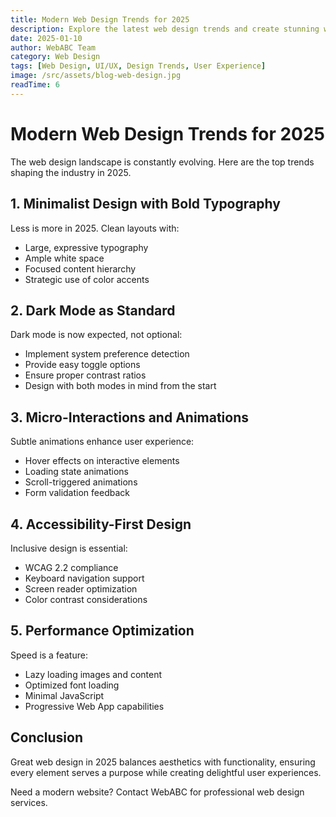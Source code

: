 ```yaml
---
title: Modern Web Design Trends for 2025
description: Explore the latest web design trends and create stunning websites that engage and convert
date: 2025-01-10
author: WebABC Team
category: Web Design
tags: [Web Design, UI/UX, Design Trends, User Experience]
image: /src/assets/blog-web-design.jpg
readTime: 6
---
```


# Modern Web Design Trends for 2025

The web design landscape is constantly evolving. Here are the top trends shaping the industry in 2025.

## 1. Minimalist Design with Bold Typography

Less is more in 2025. Clean layouts with:

- Large, expressive typography
- Ample white space
- Focused content hierarchy
- Strategic use of color accents

## 2. Dark Mode as Standard

Dark mode is now expected, not optional:

- Implement system preference detection
- Provide easy toggle options
- Ensure proper contrast ratios
- Design with both modes in mind from the start

## 3. Micro-Interactions and Animations

Subtle animations enhance user experience:

- Hover effects on interactive elements
- Loading state animations
- Scroll-triggered animations
- Form validation feedback

## 4. Accessibility-First Design

Inclusive design is essential:

- WCAG 2.2 compliance
- Keyboard navigation support
- Screen reader optimization
- Color contrast considerations

## 5. Performance Optimization

Speed is a feature:

- Lazy loading images and content
- Optimized font loading
- Minimal JavaScript
- Progressive Web App capabilities

## Conclusion

Great web design in 2025 balances aesthetics with functionality, ensuring every element serves a purpose while creating delightful user experiences.

Need a modern website? Contact WebABC for professional web design services.